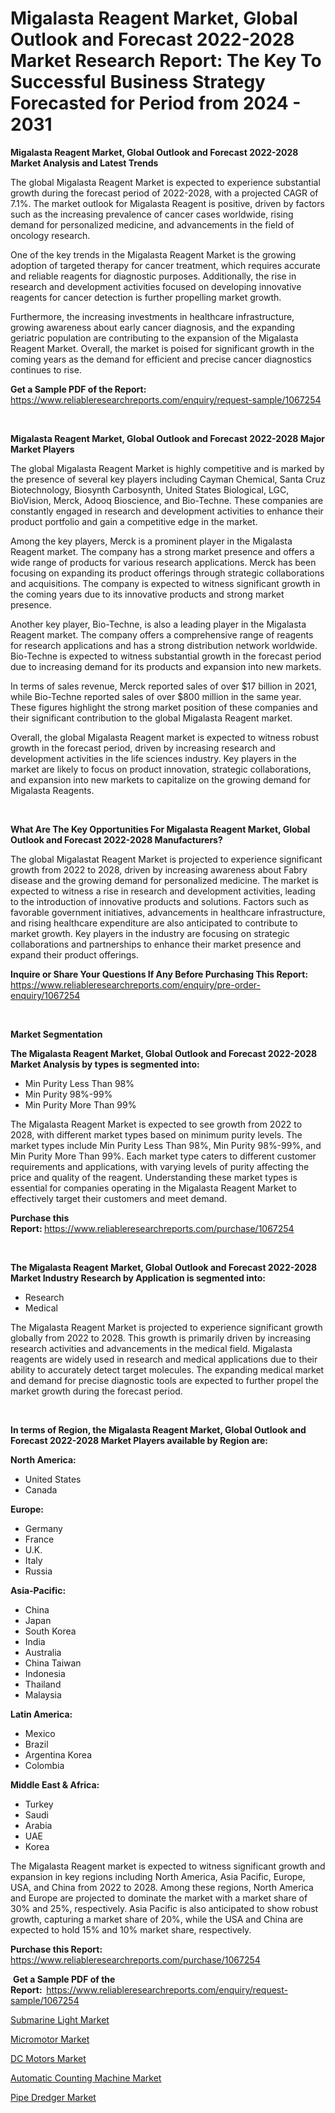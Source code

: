 <p><h1>Migalasta Reagent Market, Global Outlook and Forecast 2022-2028 Market Research Report: The Key To Successful Business Strategy Forecasted for Period from 2024 - 2031</h1></p><p><strong>Migalasta Reagent Market, Global Outlook and Forecast 2022-2028 Market Analysis and Latest Trends</strong></p>
<p><p>The global Migalasta Reagent Market is expected to experience substantial growth during the forecast period of 2022-2028, with a projected CAGR of 7.1%. The market outlook for Migalasta Reagent is positive, driven by factors such as the increasing prevalence of cancer cases worldwide, rising demand for personalized medicine, and advancements in the field of oncology research.</p><p>One of the key trends in the Migalasta Reagent Market is the growing adoption of targeted therapy for cancer treatment, which requires accurate and reliable reagents for diagnostic purposes. Additionally, the rise in research and development activities focused on developing innovative reagents for cancer detection is further propelling market growth.</p><p>Furthermore, the increasing investments in healthcare infrastructure, growing awareness about early cancer diagnosis, and the expanding geriatric population are contributing to the expansion of the Migalasta Reagent Market. Overall, the market is poised for significant growth in the coming years as the demand for efficient and precise cancer diagnostics continues to rise.</p></p>
<p><strong>Get a Sample PDF of the Report:&nbsp;</strong> <a href="https://www.reliableresearchreports.com/enquiry/request-sample/1067254">https://www.reliableresearchreports.com/enquiry/request-sample/1067254</a></p>
<p>&nbsp;</p>
<p><strong>Migalasta Reagent Market, Global Outlook and Forecast 2022-2028 Major Market Players</strong></p>
<p><p>The global Migalasta Reagent Market is highly competitive and is marked by the presence of several key players including Cayman Chemical, Santa Cruz Biotechnology, Biosynth Carbosynth, United States Biological, LGC, BioVision, Merck, Adooq Bioscience, and Bio-Techne. These companies are constantly engaged in research and development activities to enhance their product portfolio and gain a competitive edge in the market.</p><p>Among the key players, Merck is a prominent player in the Migalasta Reagent market. The company has a strong market presence and offers a wide range of products for various research applications. Merck has been focusing on expanding its product offerings through strategic collaborations and acquisitions. The company is expected to witness significant growth in the coming years due to its innovative products and strong market presence.</p><p>Another key player, Bio-Techne, is also a leading player in the Migalasta Reagent market. The company offers a comprehensive range of reagents for research applications and has a strong distribution network worldwide. Bio-Techne is expected to witness substantial growth in the forecast period due to increasing demand for its products and expansion into new markets.</p><p>In terms of sales revenue, Merck reported sales of over $17 billion in 2021, while Bio-Techne reported sales of over $800 million in the same year. These figures highlight the strong market position of these companies and their significant contribution to the global Migalasta Reagent market.</p><p>Overall, the global Migalasta Reagent market is expected to witness robust growth in the forecast period, driven by increasing research and development activities in the life sciences industry. Key players in the market are likely to focus on product innovation, strategic collaborations, and expansion into new markets to capitalize on the growing demand for Migalasta Reagents.</p></p>
<p>&nbsp;</p>
<p><strong>What Are The Key Opportunities For Migalasta Reagent Market, Global Outlook and Forecast 2022-2028 Manufacturers?</strong></p>
<p><p>The global Migalastat Reagent Market is projected to experience significant growth from 2022 to 2028, driven by increasing awareness about Fabry disease and the growing demand for personalized medicine. The market is expected to witness a rise in research and development activities, leading to the introduction of innovative products and solutions. Factors such as favorable government initiatives, advancements in healthcare infrastructure, and rising healthcare expenditure are also anticipated to contribute to market growth. Key players in the industry are focusing on strategic collaborations and partnerships to enhance their market presence and expand their product offerings.</p></p>
<p><strong>Inquire or Share Your Questions If Any Before Purchasing This Report:</strong> <a href="https://www.reliableresearchreports.com/enquiry/pre-order-enquiry/1067254">https://www.reliableresearchreports.com/enquiry/pre-order-enquiry/1067254</a></p>
<p>&nbsp;</p>
<p><strong>Market Segmentation</strong></p>
<p><strong>The Migalasta Reagent Market, Global Outlook and Forecast 2022-2028 Market Analysis by types is segmented into:</strong></p>
<p><ul><li>Min Purity Less Than 98%</li><li>Min Purity 98%-99%</li><li>Min Purity More Than 99%</li></ul></p>
<p><p>The Migalasta Reagent Market is expected to see growth from 2022 to 2028, with different market types based on minimum purity levels. The market types include Min Purity Less Than 98%, Min Purity 98%-99%, and Min Purity More Than 99%. Each market type caters to different customer requirements and applications, with varying levels of purity affecting the price and quality of the reagent. Understanding these market types is essential for companies operating in the Migalasta Reagent Market to effectively target their customers and meet demand.</p></p>
<p><strong>Purchase this Report:&nbsp;</strong><a href="https://www.reliableresearchreports.com/purchase/1067254">https://www.reliableresearchreports.com/purchase/1067254</a></p>
<p>&nbsp;</p>
<p><strong>The Migalasta Reagent Market, Global Outlook and Forecast 2022-2028 Market Industry Research by Application is segmented into:</strong></p>
<p><ul><li>Research</li><li>Medical</li></ul></p>
<p><p>The Migalasta Reagent Market is projected to experience significant growth globally from 2022 to 2028. This growth is primarily driven by increasing research activities and advancements in the medical field. Migalasta reagents are widely used in research and medical applications due to their ability to accurately detect target molecules. The expanding medical market and demand for precise diagnostic tools are expected to further propel the market growth during the forecast period.</p></p>
<p>&nbsp;</p>
<p><strong>In terms of Region, the Migalasta Reagent Market, Global Outlook and Forecast 2022-2028 Market Players available by Region are:</strong></p>
<p>
    <p> <strong> North America: </strong>
        <ul>
            <li>United States</li>
            <li>Canada</li>
        </ul>
        </p> 
    <p> <strong> Europe: </strong>
        <ul>
            <li>Germany</li>
            <li>France</li>
            <li>U.K.</li>
            <li>Italy</li>
            <li>Russia</li>
        </ul>
        </p> 
    <p> <strong> Asia-Pacific: </strong>
        <ul>
            <li>China</li>
            <li>Japan</li>
            <li>South Korea</li>
            <li>India</li>
            <li>Australia</li>
            <li>China Taiwan</li>
            <li>Indonesia</li>
            <li>Thailand</li>
            <li>Malaysia</li>
        </ul>
        </p> 
    <p> <strong> Latin America: </strong>
        <ul>
            <li>Mexico</li>
            <li>Brazil</li>
            <li>Argentina Korea</li>
            <li>Colombia</li>
        </ul>
        </p> 
    <p> <strong> Middle East & Africa: </strong>
        <ul>
            <li>Turkey</li>
            <li>Saudi</li>
            <li>Arabia</li>
            <li>UAE</li>
            <li>Korea</li>
        </ul>
    </p>
    </p>
<p><p>The Migalasta Reagent market is expected to witness significant growth and expansion in key regions including North America, Asia Pacific, Europe, USA, and China from 2022 to 2028. Among these regions, North America and Europe are projected to dominate the market with a market share of 30% and 25%, respectively. Asia Pacific is also anticipated to show robust growth, capturing a market share of 20%, while the USA and China are expected to hold 15% and 10% market share, respectively.</p></p>
<p><strong>Purchase this Report: </strong><a href="https://www.reliableresearchreports.com/purchase/1067254">https://www.reliableresearchreports.com/purchase/1067254</a></p>
<p>&nbsp;<strong>Get a Sample PDF of the Report:&nbsp;&nbsp;</strong><a href="https://www.reliableresearchreports.com/enquiry/request-sample/1067254">https://www.reliableresearchreports.com/enquiry/request-sample/1067254</a></p>
<p><strong></strong></p>
<p><p><a href="https://medium.com/@irwingibson727/submarine-light-market-size-market-outlook-and-market-forecast-2024-to-2031-5b17f25bf020">Submarine Light Market</a></p><p><a href="https://medium.com/@angelageorge32/micromotor-market-analysis-its-cagr-market-segmentation-and-global-industry-overview-c6972cedb860">Micromotor Market</a></p><p><a href="https://medium.com/@angelageorge32/dc-motors-market-insights-into-market-cagr-market-trends-and-growth-strategies-9248af6c1f3e">DC Motors Market</a></p><p><a href="https://medium.com/@irwingibson727/automatic-counting-machine-market-furnishes-information-on-market-share-market-trends-and-market-d0caef0d69b6">Automatic Counting Machine Market</a></p><p><a href="https://medium.com/@irwingibson727/decoding-pipe-dredger-market-metrics-market-share-trends-and-growth-patterns-e217be3d5fb2">Pipe Dredger Market</a></p></p>